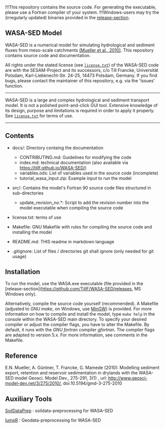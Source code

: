!!!This repository contains the source code. For generating the executable, please use a Fortran compiler of your system.
!!!Windows-users may try the (irregularly updated) binaries provided in the [release-section](https://github.com/TillF/WASA-SED/releases).


WASA-SED Model
--------------
WASA-SED is a numerical model for simulating hydrological and sediment fluxes from meso-scale catchments [(Mueller et al., 2010)](https://www.geosci-model-dev.net/3/275/2010/gmd-3-275-2010.pdf).
This repository contains source code and documentation.

All rights under the stated license (see [```license.txt```](https://github.com/TillF/WASA-SED/blob/master/license.txt)) of the WASA-SED code are with the SESAM-Project and its successors, c/o Till Francke, Universität Potsdam, Karl-Liebknecht-Str. 24-25, 14473 Potsdam, Germany.
If you find bugs, please contact the maintainer of this repository, e.g. via the 'Issues' function.

******************************
WASA-SED is a large and complex hydrological and sediment transport model. It is not a polished point-and-click GUI tool. Extensive knowledge of its design, purpose and limitations is required in order to apply it properly. See [```license.txt```](https://github.com/TillF/WASA-SED/blob/master/license.txt) for terms of use.
******************************

Contents
--------
* docs/: Directory containg the documentation
  * CONTRIBUTING.md: Guidelines for modifying the code
  * index.md: technical documentation (also available via https://tillf.github.io/WASA-SED/)
  * variables.ods: List of variables used in the source code (incomplete)
  * tutorial_wasa_input.zip: Example input to run the model

* src/: Contains the model's Fortran 90 source code files structured in sub-directories
  * update_revision_no.\*: Script to add the revision number into the model executable when compiling the source code
  
* license.txt: terms of use

* Makefile: GNU Makefile with rules for compiling the source code and installing the model

* README.md: THIS readme in markdown language

* .gitignore: List of files / directories git shall ignore (only needed for git usage)


Installation
--------
To run the model, use the WASA.exe executable (file provided in the [release-section](https://github.com/TillF/WASA-SED/releases, MS Windows only).

Alternatively, compile the source code yourself (recommended). A Makefile (adjusted to _GNU make_, on Windows, use [MinGW](http://mingw.org/)) is provided. For more information on how to compile and install the model, type `make help` in the console within the WASA-SED main directory. 
To specify your desired compiler or adjust the compiler flags, you have to alter the Makefile. By default, it runs with the _GNU fortran_ compiler _gfortran_. The compiler flags are adapted to version 5.x. For more information, see comments in the Makefile.

Reference
---------

E.N. Mueller, A. Güntner, T. Francke, G. Mamede (2010): Modelling sediment export, retention and reservoir sedimentation in drylands with the WASA-SED model Geosci. Model Dev., 275-291, 3(1) , url: http://www.geosci-model-dev.net/3/275/2010/, doi:10.5194/gmd-3-275-2010

Auxiliary Tools
---------
[SoilDataPrep](https://github.com/TillF/SoilDataPrep) : soildata-preprocessing for WASA-SED

[lumpR](https://github.com/tpilz/lumpR) : Geodata-preprocessing for WASA-SED
